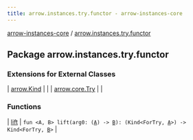 ```yaml
---
title: arrow.instances.try.functor - arrow-instances-core
---
```


[arrow-instances-core](../index.html) / [arrow.instances.try.functor](./index.html)

## Package arrow.instances.try.functor

### Extensions for External Classes

| [arrow.Kind](arrow.-kind/index.html) |  |
| [arrow.core.Try](arrow.core.-try/index.html) |  |

### Functions

| [lift](lift.html) | `fun <A, B> lift(arg0: (`[`A`](lift.html#A)`) -> `[`B`](lift.html#B)`): (Kind<ForTry, `[`A`](lift.html#A)`>) -> Kind<ForTry, `[`B`](lift.html#B)`>` |

